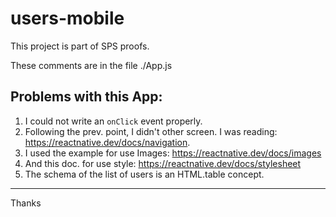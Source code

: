 # users-mobile

This project is part of SPS proofs. 
 
These comments are in the file ./App.js  
 
## Problems with this App:
1. I could not write an `onClick` event properly.
2. Following the prev. point, I didn't other screen. I was reading: https://reactnative.dev/docs/navigation.
3. I used the example for use Images: https://reactnative.dev/docs/images
4. And this doc. for use style: https://reactnative.dev/docs/stylesheet 
5. The schema of the list of users is an HTML.table concept. 

---

Thanks

